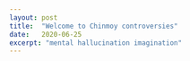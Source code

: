 ```yaml
---
layout: post
title:  "Welcome to Chinmoy controversies"
date:   2020-06-25
excerpt: "mental hallucination imagination"
---
```


